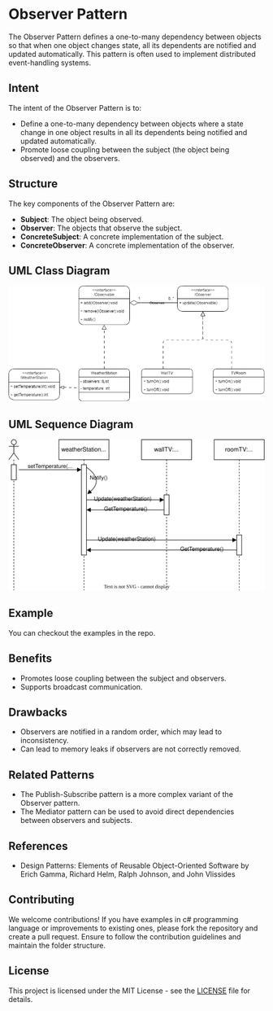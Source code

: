 # Observer Pattern

The Observer Pattern defines a one-to-many dependency between objects so that when one object changes state, all its dependents are notified and updated automatically. This pattern is often used to implement distributed event-handling systems.

## Intent

The intent of the Observer Pattern is to:

- Define a one-to-many dependency between objects where a state change in one object results in all its dependents being notified and updated automatically.
- Promote loose coupling between the subject (the object being observed) and the observers.

## Structure

The key components of the Observer Pattern are:

- **Subject**: The object being observed.
- **Observer**: The objects that observe the subject.
- **ConcreteSubject**: A concrete implementation of the subject.
- **ConcreteObserver**: A concrete implementation of the observer.

## UML Class Diagram

![Observer Pattern UML Class Diagram](ObserverPattern.drawio.png)

## UML Sequence Diagram

![Observer Pattern UML Sequence Diagram](SequentialDiagramObserverPattern.drawio.svg)

## Example

You can checkout the examples in the repo.

## Benefits

- Promotes loose coupling between the subject and observers.
- Supports broadcast communication.

## Drawbacks

- Observers are notified in a random order, which may lead to inconsistency.
- Can lead to memory leaks if observers are not correctly removed.

## Related Patterns

- The Publish-Subscribe pattern is a more complex variant of the Observer pattern.
- The Mediator pattern can be used to avoid direct dependencies between observers and subjects.

## References

- Design Patterns: Elements of Reusable Object-Oriented Software by Erich Gamma, Richard Helm, Ralph Johnson, and John Vlissides

## Contributing

We welcome contributions! If you have examples in c# programming language or improvements to existing ones, please fork the repository and create a pull request. Ensure to follow the contribution guidelines and maintain the folder structure.

## License

This project is licensed under the MIT License - see the [LICENSE](../../LICENSE) file for details.
